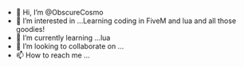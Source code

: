 - 👋 Hi, I’m @ObscureCosmo
- 👀 I’m interested in ...Learning coding in FiveM and lua and all those goodies!
- 🌱 I’m currently learning ...lua
- 💞️ I’m looking to collaborate on ...
- 📫 How to reach me ...

<!---
ObscureCosmo/ObscureCosmo is a ✨ special ✨ repository because its `README.md` (this file) appears on your GitHub profile.
You can click the Preview link to take a look at your changes.
--->
